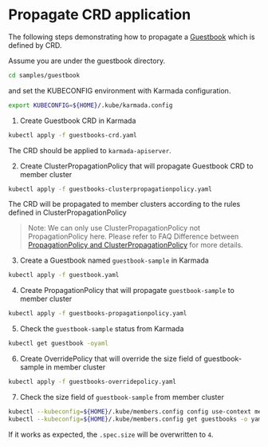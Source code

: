 # Propagate CRD application
The following steps demonstrating how to propagate a [Guestbook](https://book.kubebuilder.io/quick-start.html#create-a-project) which is defined by CRD.

Assume you are under the guestbook directory.
```bash
cd samples/guestbook
```
and set the KUBECONFIG environment with Karmada configuration.
```bash
export KUBECONFIG=${HOME}/.kube/karmada.config
```
1. Create Guestbook CRD in Karmada
```bash
kubectl apply -f guestbooks-crd.yaml 
``` 
The CRD should be applied to `karmada-apiserver`.

2. Create ClusterPropagationPolicy that will propagate Guestbook CRD to member cluster
```bash
kubectl apply -f guestbooks-clusterpropagationpolicy.yaml
```
The CRD will be propagated to member clusters according to the rules defined in ClusterPropagationPolicy
>Note: We can only use ClusterPropagationPolicy not PropagationPolicy here.
> Please refer to FAQ Difference between [PropagationPolicy and ClusterPropagationPolicy](https://karmada.io/docs/faq#what-is-the-difference-between-propagationpolicy-and-clusterpropagationpolicy)
> for more details.
3. Create a Guestbook named `guestbook-sample` in Karmada
```bash
kubectl apply -f guestbook.yaml
```
4. Create PropagationPolicy that will propagate `guestbook-sample` to member cluster
```bash 
kubectl apply -f guestbooks-propagationpolicy.yaml
```
5. Check the `guestbook-sample` status from Karmada
```bash
kubectl get guestbook -oyaml
```
6. Create OverridePolicy that will override the size field of guestbook-sample in member cluster
```bash
kubectl apply -f guestbooks-overridepolicy.yaml
```
7. Check the size field of `guestbook-sample` from member cluster
```bash
kubectl --kubeconfig=${HOME}/.kube/members.config config use-context member1
kubectl --kubeconfig=${HOME}/.kube/members.config get guestbooks -o yaml
```
If it works as expected, the `.spec.size` will be overwritten to `4`.